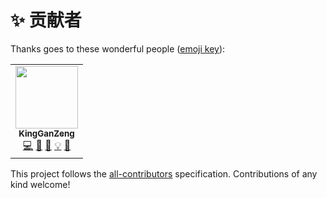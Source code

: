 # ✨ 贡献者

Thanks goes to these wonderful people ([emoji key](https://allcontributors.org/docs/en/emoji-key)):

<!-- ALL-CONTRIBUTORS-LIST:START - Do not remove or modify this section -->
<!-- prettier-ignore-start -->
<!-- markdownlint-disable -->
<table>
  <tr>
    <td align="center"><a href="https://github.com/KingGanZeng"><img src="https://avatars.githubusercontent.com/u/22743840?v=4?s=100" width="100px;" alt=""/><br /><sub><b>KingGanZeng</b></sub></a><br /><a href="https://github.com/JDFED/drip-form/commits?author=KingGanZeng" title="Code">💻</a> <a href="https://github.com/JDFED/drip-form/issues?q=author%3AKingGanZeng" title="Bug reports">🐛</a> <a href="https://github.com/JDFED/drip-form/commits?author=KingGanZeng" title="Documentation">📖</a> <a href="#example-KingGanZeng" title="Examples">💡</a> <a href="#ideas-KingGanZeng" title="Ideas, Planning, & Feedback">🤔</a></td>
  </tr>
</table>

<!-- markdownlint-restore -->
<!-- prettier-ignore-end -->

<!-- ALL-CONTRIBUTORS-LIST:END -->

This project follows the [all-contributors](https://github.com/all-contributors/all-contributors) specification. Contributions of any kind welcome!